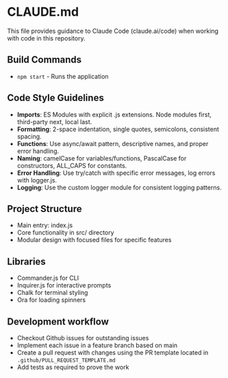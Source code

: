 # CLAUDE.md

This file provides guidance to Claude Code (claude.ai/code) when working with code in this repository.

## Build Commands
- `npm start` - Runs the application

## Code Style Guidelines
- **Imports**: ES Modules with explicit .js extensions. Node modules first, third-party next, local last.
- **Formatting**: 2-space indentation, single quotes, semicolons, consistent spacing.
- **Functions**: Use async/await pattern, descriptive names, and proper error handling.
- **Naming**: camelCase for variables/functions, PascalCase for constructors, ALL_CAPS for constants.
- **Error Handling**: Use try/catch with specific error messages, log errors with logger.js.
- **Logging**: Use the custom logger module for consistent logging patterns.

## Project Structure
- Main entry: index.js
- Core functionality in src/ directory
- Modular design with focused files for specific features

## Libraries
- Commander.js for CLI
- Inquirer.js for interactive prompts
- Chalk for terminal styling
- Ora for loading spinners


## Development workflow

- Checkout Github issues for outstanding issues
- Implement each issue in a feature branch based on main
- Create a pull request with changes using the PR template located in `.github/PULL_REQUEST_TEMPLATE.md`
- Add tests as required to prove the work
